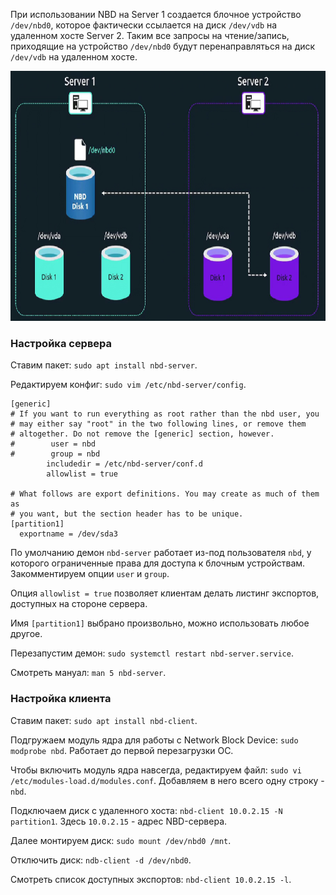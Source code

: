 При использовании NBD на Server 1 создается блочное устройство `/dev/nbd0`, которое фактически ссылается на диск `/dev/vdb` на удаленном хосте Server 2. Таким все запросы на чтение/запись, приходящие на устройство `/dev/nbd0` будут перенаправляться на диск `/dev/vdb` на удаленном хосте.

<img src="image.png" width="700" height="400"><br>

### Настройка сервера

Ставим пакет: `sudo apt install nbd-server`.

Редактируем конфиг: `sudo vim /etc/nbd-server/config`.

```
[generic]
# If you want to run everything as root rather than the nbd user, you
# may either say "root" in the two following lines, or remove them
# altogether. Do not remove the [generic] section, however.
#        user = nbd
#        group = nbd
        includedir = /etc/nbd-server/conf.d
        allowlist = true

# What follows are export definitions. You may create as much of them as
# you want, but the section header has to be unique.
[partition1]
  exportname = /dev/sda3
```

По умолчанию демон `nbd-server` работает из-под пользователя `nbd`, у которого ограниченные права для доступа к блочным устройствам. Закомментируем опции `user` и `group`.

Опция `allowlist = true` позволяет клиентам делать листинг экспортов, доступных на стороне сервера.

Имя `[partition1]` выбрано произвольно, можно использовать любое другое.

Перезапустим демон: `sudo systemctl restart nbd-server.service`.

Смотреть мануал: `man 5 nbd-server`.

### Настройка клиента

Ставим пакет: `sudo apt install nbd-client`.

Подгружаем модуль ядра для работы с Network Block Device: `sudo modprobe nbd`. Работает до первой перезагрузки ОС.

Чтобы включить модуль ядра навсегда, редактируем файл: `sudo vi /etc/modules-load.d/modules.conf`. Добавляем в него всего одну строку - `nbd`.

Подключаем диск с удаленного хоста: `nbd-client 10.0.2.15 -N partition1`. Здесь `10.0.2.15` - адрес NBD-сервера.

Далее монтируем диск: `sudo mount /dev/nbd0 /mnt`.

Отключить диск: `ndb-client -d /dev/nbd0`.

Смотреть список доступных экспортов: `nbd-client 10.0.2.15 -l`.